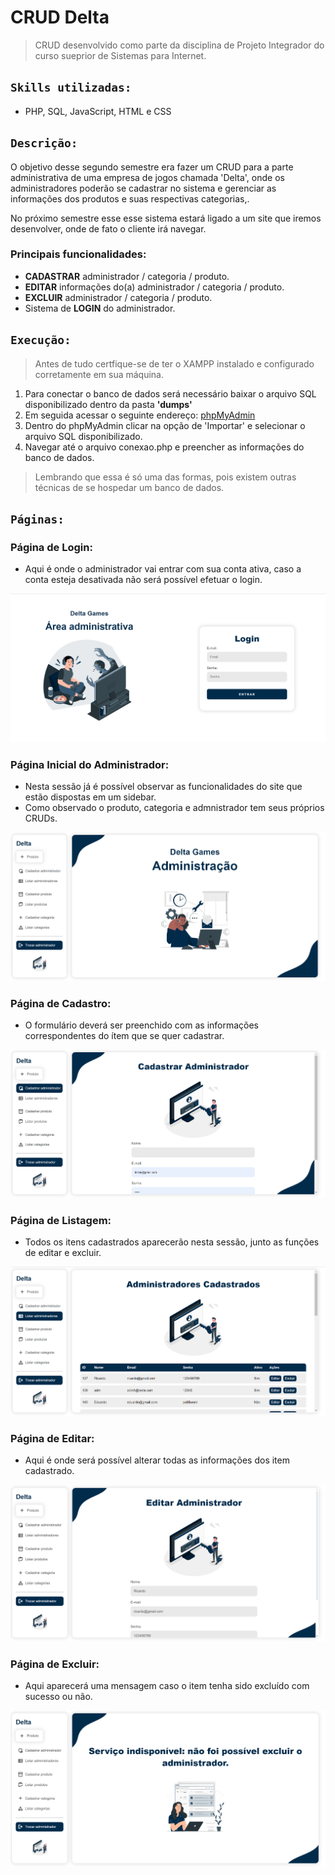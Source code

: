 # CRUD Delta
> CRUD desenvolvido como parte da disciplina de Projeto Integrador do curso sueprior de Sistemas para Internet.

## `Skills utilizadas:`
* PHP, SQL, JavaScript, HTML e CSS

## `Descrição:`
O objetivo desse segundo semestre era fazer um CRUD para a parte administrativa de uma empresa de jogos chamada 'Delta', onde os administradores poderão se cadastrar no sistema e gerenciar as informações dos produtos e suas respectivas categorias,.

No próximo semestre esse esse sistema estará ligado a um site que iremos desenvolver, onde de fato o cliente irá navegar.

### Principais funcionalidades:

* **CADASTRAR** administrador / categoria / produto.
* **EDITAR** informações do(a) administrador / categoria / produto.
* **EXCLUIR** administrador / categoria / produto.
* Sistema de **LOGIN** do administrador.

## `Execução:`
> Antes de tudo certfique-se de ter o XAMPP instalado e configurado corretamente em sua máquina.
1. Para conectar o banco de dados será necessário baixar o arquivo SQL disponibilizado dentro da pasta **'dumps'**
2. Em seguida acessar o seguinte endereço: [phpMyAdmin](http://localhost/phpmyadmin/)
3. Dentro do phpMyAdmin clicar na opção de 'Importar' e selecionar o arquivo SQL disponibilizado.
4. Navegar até o arquivo conexao.php e preencher as informações do banco de dados.

> Lembrando que essa é só uma das formas, pois existem outras técnicas de se hospedar um banco de dados.

## `Páginas:`

### Página de Login:
* Aqui é onde o administrador vai entrar com sua conta ativa, caso a conta esteja desativada não será possível efetuar o login.
  
![login](img/login.png)

### Página Inicial do Administrador:
* Nesta sessão já é possível observar as funcionalidades do site que estão dispostas em um sidebar.
* Como observado o produto, categoria e admnistrador tem seus próprios CRUDs.

![inicio](img/inicio.png)

### Página de Cadastro:
* O formulário deverá ser preenchido com as informações correspondentes do ítem que se quer cadastrar.

![cadastrar](img/cadastrar.png)

### Página de Listagem:
* Todos os itens cadastrados aparecerão nesta sessão, junto as funções de editar e excluir.
  
![listar](img/listar.png)

### Página de Editar:
* Aqui é onde será possível alterar todas as informações dos item cadastrado.

![editar](img/editar.png)

### Página de Excluir:
* Aqui aparecerá uma mensagem caso o item tenha sido excluído com sucesso ou não.

![excluir](img/excluir.png)
